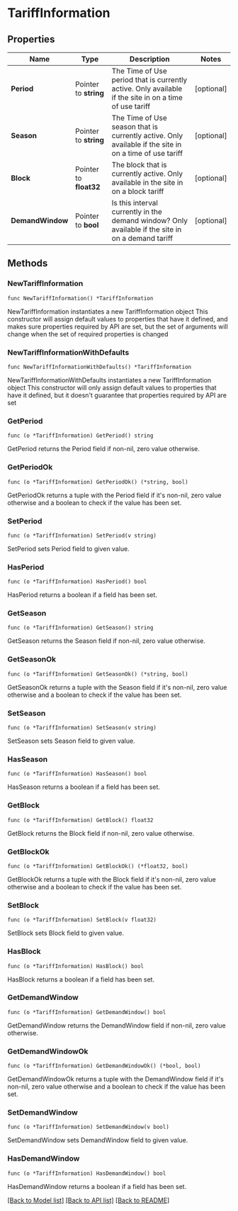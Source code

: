 # TariffInformation

## Properties

Name | Type | Description | Notes
------------ | ------------- | ------------- | -------------
**Period** | Pointer to **string** | The Time of Use period that is currently active. Only available if the site in on a time of use tariff | [optional] 
**Season** | Pointer to **string** | The Time of Use season that is currently active. Only available if the site in on a time of use tariff | [optional] 
**Block** | Pointer to **float32** | The block that is currently active. Only available in the site in on a block tariff | [optional] 
**DemandWindow** | Pointer to **bool** | Is this interval currently in the demand window? Only available if the site in on a demand tariff | [optional] 

## Methods

### NewTariffInformation

`func NewTariffInformation() *TariffInformation`

NewTariffInformation instantiates a new TariffInformation object
This constructor will assign default values to properties that have it defined,
and makes sure properties required by API are set, but the set of arguments
will change when the set of required properties is changed

### NewTariffInformationWithDefaults

`func NewTariffInformationWithDefaults() *TariffInformation`

NewTariffInformationWithDefaults instantiates a new TariffInformation object
This constructor will only assign default values to properties that have it defined,
but it doesn't guarantee that properties required by API are set

### GetPeriod

`func (o *TariffInformation) GetPeriod() string`

GetPeriod returns the Period field if non-nil, zero value otherwise.

### GetPeriodOk

`func (o *TariffInformation) GetPeriodOk() (*string, bool)`

GetPeriodOk returns a tuple with the Period field if it's non-nil, zero value otherwise
and a boolean to check if the value has been set.

### SetPeriod

`func (o *TariffInformation) SetPeriod(v string)`

SetPeriod sets Period field to given value.

### HasPeriod

`func (o *TariffInformation) HasPeriod() bool`

HasPeriod returns a boolean if a field has been set.

### GetSeason

`func (o *TariffInformation) GetSeason() string`

GetSeason returns the Season field if non-nil, zero value otherwise.

### GetSeasonOk

`func (o *TariffInformation) GetSeasonOk() (*string, bool)`

GetSeasonOk returns a tuple with the Season field if it's non-nil, zero value otherwise
and a boolean to check if the value has been set.

### SetSeason

`func (o *TariffInformation) SetSeason(v string)`

SetSeason sets Season field to given value.

### HasSeason

`func (o *TariffInformation) HasSeason() bool`

HasSeason returns a boolean if a field has been set.

### GetBlock

`func (o *TariffInformation) GetBlock() float32`

GetBlock returns the Block field if non-nil, zero value otherwise.

### GetBlockOk

`func (o *TariffInformation) GetBlockOk() (*float32, bool)`

GetBlockOk returns a tuple with the Block field if it's non-nil, zero value otherwise
and a boolean to check if the value has been set.

### SetBlock

`func (o *TariffInformation) SetBlock(v float32)`

SetBlock sets Block field to given value.

### HasBlock

`func (o *TariffInformation) HasBlock() bool`

HasBlock returns a boolean if a field has been set.

### GetDemandWindow

`func (o *TariffInformation) GetDemandWindow() bool`

GetDemandWindow returns the DemandWindow field if non-nil, zero value otherwise.

### GetDemandWindowOk

`func (o *TariffInformation) GetDemandWindowOk() (*bool, bool)`

GetDemandWindowOk returns a tuple with the DemandWindow field if it's non-nil, zero value otherwise
and a boolean to check if the value has been set.

### SetDemandWindow

`func (o *TariffInformation) SetDemandWindow(v bool)`

SetDemandWindow sets DemandWindow field to given value.

### HasDemandWindow

`func (o *TariffInformation) HasDemandWindow() bool`

HasDemandWindow returns a boolean if a field has been set.


[[Back to Model list]](../README.md#documentation-for-models) [[Back to API list]](../README.md#documentation-for-api-endpoints) [[Back to README]](../README.md)


